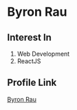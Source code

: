 # Byron Rau

## Interest In

1. Web Development
2. ReactJS

## Profile Link

[Byron Rau](https://github.com/brauvocera)
